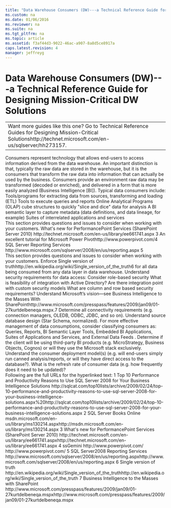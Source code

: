 ```yaml
---
title: "Data Warehouse Consumers (DW)---a Technical Reference Guide for Designing Mission-Critical DW Solutions"
ms.custom: na
ms.date: 01/06/2016
ms.reviewer: na
ms.suite: na
ms.tgt_pltfrm: na
ms.topic: article
ms.assetid: f3af44d3-9022-46ac-a907-8a8d5ce8917a
caps.latest.revision: 4
manager: jeffreyg
---
```

# Data Warehouse Consumers (DW)---a Technical Reference Guide for Designing Mission-Critical DW Solutions
<?xml version="1.0" encoding="utf-8"?>
<developerConceptualDocument xmlns="http://ddue.schemas.microsoft.com/authoring/2003/5" xmlns:xlink="http://www.w3.org/1999/xlink" xmlns:xsi="http://www.w3.org/2001/XMLSchema-instance" xsi:schemaLocation="http://ddue.schemas.microsoft.com/authoring/2003/5 http://clixdevr3.blob.core.windows.net/ddueschema/developer.xsd">
  <introduction>
    <table xmlns:caps="http://schemas.microsoft.com/build/caps/2013/11">
      <tbody>
        <tr>
          <TD>
            <para>
              <embeddedLabel>Want more guides like this one?</embeddedLabel> Go to <externalLink><linkText>Technical Reference Guides for Designing Mission-Critical Solutions</linkText><linkUri>http://technet.microsoft.com/en-us/sqlserver/hh273157</linkUri></externalLink>.</para>
          </TD>
        </tr>
      </tbody>
    </table>
    <para>Consumers represent technology that allows end-users to access information derived from the data warehouse. An important distinction is that, typically the raw data are stored in the warehouse, but it is the consumers that transform the raw data into information that can actually be used by the business. Consumers provide an environment raw data may be transformed (decoded or enriched), and delivered in a form that is more easily analyzed (Business Intelligence [BI]). Typical data consumers include:</para>
    <list class="bullet">
      <listItem>
        <para>Tools/programs for extracting data from sources, transforming and loading (ETL)</para>
      </listItem>
      <listItem>
        <para>Tools to execute queries and reports</para>
      </listItem>
      <listItem>
        <para>Online Analytical Programs (OLAP) cube structures to quickly "slice and dice" data for analysis</para>
      </listItem>
      <listItem>
        <para>A BI semantic layer to capture metadata (data definitions, and data lineage, for example)</para>
      </listItem>
      <listItem>
        <para>Suites of interrelated applications and services</para>
      </listItem>
    </list>
  </introduction>
  <section>
    <title>Case Studies and References</title>
    <content>
      <para>This section provides questions and issues to consider when working with your customers.</para>
      <list class="bullet">
        <listItem>
          <para>
            <externalLink>
              <linkText>What's new for PerformancePoint Services (SharePoint Server 2010)</linkText>
              <linkUri>http://technet.microsoft.com/en-us/library/ee661741.aspx</linkUri>
            </externalLink>
            <superscript>3</superscript>
          </para>
        </listItem>
        <listItem>
          <para>An excellent tutorial for <externalLink><linkText>Microsoft Power Pivot</linkText><linkUri>http://www.powerpivot.com/</linkUri></externalLink><superscript>4</superscript></para>
        </listItem>
        <listItem>
          <para>
            <externalLink>
              <linkText>SQL Server Reporting Services</linkText>
              <linkUri>http://www.microsoft.com/sqlserver/2008/en/us/reporting.aspx</linkUri>
            </externalLink>
            <superscript>5</superscript>
          </para>
        </listItem>
      </list>
    </content>
  </section>
  <section>
    <title>Questions and Considerations</title>
    <content>
      <para>This section provides questions and issues to consider when working with your customers.</para>
      <list class="bullet">
        <listItem>
          <para>Enforce <externalLink><linkText>Single version of truth</linkText><linkUri>http://en.wikipedia.org/wiki/Single_version_of_the_truth</linkUri></externalLink><superscript>6</superscript> for all data being consumed from any data layer in data warehouse. </para>
        </listItem>
        <listItem>
          <para>Understand security requirements for data access:</para>
          <list class="bullet">
            <listItem>
              <para>Consider role-based security</para>
            </listItem>
            <listItem>
              <para>What is feasibility of integration with Active Directory?</para>
            </listItem>
            <listItem>
              <para>Are there integration point with custom security models</para>
            </listItem>
            <listItem>
              <para>What are column and row based security requirements?</para>
            </listItem>
          </list>
        </listItem>
        <listItem>
          <para>Understand Microsoft’s vision—see <externalLink><linkText>Business Intelligence to the Masses With SharePoint</linkText><linkUri>http://www.microsoft.com/presspass/features/2009/jan09/01-27kurtdelbeneqa.mspx</linkUri></externalLink>.<superscript>7</superscript></para>
        </listItem>
        <listItem>
          <para>Determine all connectivity requirements (e.g. connection managers, OLEDB, ODBC, JDBC, and so on).</para>
        </listItem>
        <listItem>
          <para>Understand source database design (Star Schema, normalized).</para>
        </listItem>
        <listItem>
          <para>For more effective management of data consumptions, consider classifying consumers as: Queries, Reports, BI Semantic Layer Tools, Embedded BI Applications, Suites of Applications and Services, and External Data Feeds .</para>
        </listItem>
        <listItem>
          <para>Determine if the client will be using third-party BI products (e.g. MicroStrategy, Business Objects, Cognos) or will they use the Microsoft stack exclusively.</para>
        </listItem>
        <listItem>
          <para>Understand the consumer deployment model(s) (e.g. will end-users simply run canned analysis/reports, or will they have direct access to the database?).</para>
        </listItem>
        <listItem>
          <para>What is the refresh rate of consumer data (e.g. how frequently does it need to be updated)?</para>
        </listItem>
      </list>
    </content>
  </section>
  <section>
    <title>Appendix</title>
    <content>
      <para>Following are the full URLs for the hyperlinked text:</para>
      <para>
        <superscript>1 </superscript>Top 10 Performance and Productivity Reasons to Use SQL Server 2008 for Your Business Intelligence Solutions <externalLink><linkText> http://sqlcat.com/top10lists/archive/2009/02/24/top-10-performance-and-productivity-reasons-to-use-sql-server-2008-for-your-business-intelligence-solutions.aspx</linkText><linkUri>%20http://sqlcat.com/top10lists/archive/2009/02/24/top-10-performance-and-productivity-reasons-to-use-sql-server-2008-for-your-business-intelligence-solutions.aspx</linkUri></externalLink></para>
      <para>
        <superscript>2 </superscript>SQL Server Books Online <externalLink><linkText>msdn.microsoft.com/en-us/library/ms130214.aspx</linkText><linkUri>http://msdn.microsoft.com/en-us/library/ms130214.aspx</linkUri></externalLink></para>
      <para>
        <superscript>3</superscript> What's new for PerformancePoint Services (SharePoint Server 2010) <externalLink><linkText>http://technet.microsoft.com/en-us/library/ee661741.aspx</linkText><linkUri>http://technet.microsoft.com/en-us/library/ee661741.aspx</linkUri></externalLink></para>
      <para>
        <superscript>4</superscript>
        <token>ssGemini</token>
        <externalLink>
          <linkText>http://www.powerpivot.com/</linkText>
          <linkUri>http://www.powerpivot.com/</linkUri>
        </externalLink>
      </para>
      <para>
        <superscript>5</superscript> SQL Server2008 Reporting Services <externalLink><linkText>http://www.microsoft.com/sqlserver/2008/en/us/reporting.aspx</linkText><linkUri>http://www.microsoft.com/sqlserver/2008/en/us/reporting.aspx</linkUri></externalLink></para>
      <para>
        <superscript>6</superscript> Single version of truth <externalLink><linkText>http://en.wikipedia.org/wiki/Single_version_of_the_truth</linkText><linkUri>http://en.wikipedia.org/wiki/Single_version_of_the_truth</linkUri></externalLink></para>
      <para>
        <superscript>7</superscript> Business Intelligence to the Masses with SharePoint <externalLink><linkText>http://www.microsoft.com/presspass/features/2009/jan09/01-27kurtdelbeneqa.mspx</linkText><linkUri>http://www.microsoft.com/presspass/features/2009/jan09/01-27kurtdelbeneqa.mspx</linkUri></externalLink></para>
    </content>
  </section>
  <relatedTopics />
</developerConceptualDocument>